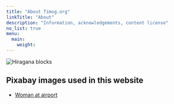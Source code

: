 ```yaml
---
title: "About Timog.org"
linkTitle: "About"
description: "Information, acknowledgements, content license"
no_list: true
menu:
  main:
    weight:
---
```

![Hiragana blocks](/static/images/hiragana-blocks_320_640.jpg)





## Pixabay images used in this website

- [Woman at airport](https://pixabay.com/photos/airport-transport-woman-girl-2373727/) 
